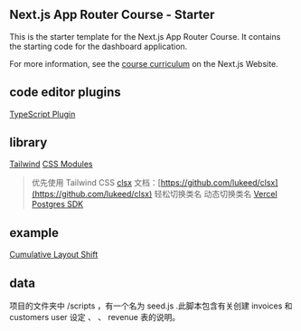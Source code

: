 ## Next.js App Router Course - Starter

This is the starter template for the Next.js App Router Course. It contains the starting code for the dashboard application.

For more information, see the [course curriculum](https://nextjs.org/learn) on the Next.js Website.


## code editor plugins
[TypeScript Plugin](https://nextjs.org/docs/app/building-your-application/configuring/typescript#typescript-plugin)

## library
[Tailwind](https://tailwindcss.com/)
[CSS Modules](https://nextjs.org/docs/pages/building-your-application/styling)
> 优先使用 Tailwind CSS
[clsx](https://www.npmjs.com/package/clsx) 文档：[https://github.com/lukeed/clsx](https://github.com/lukeed/clsx)
> 轻松切换类名 动态切换类名
[Vercel Postgres SDK](https://vercel.com/docs/storage/vercel-postgres/sdk)

## example
[Cumulative Layout Shift](https://web.dev/articles/cls?hl=zh-cn)

## data
项目的文件夹中 /scripts ，有一个名为 seed.js .此脚本包含有关创建 invoices 和 customers user 设定 、 、 revenue 表的说明。
